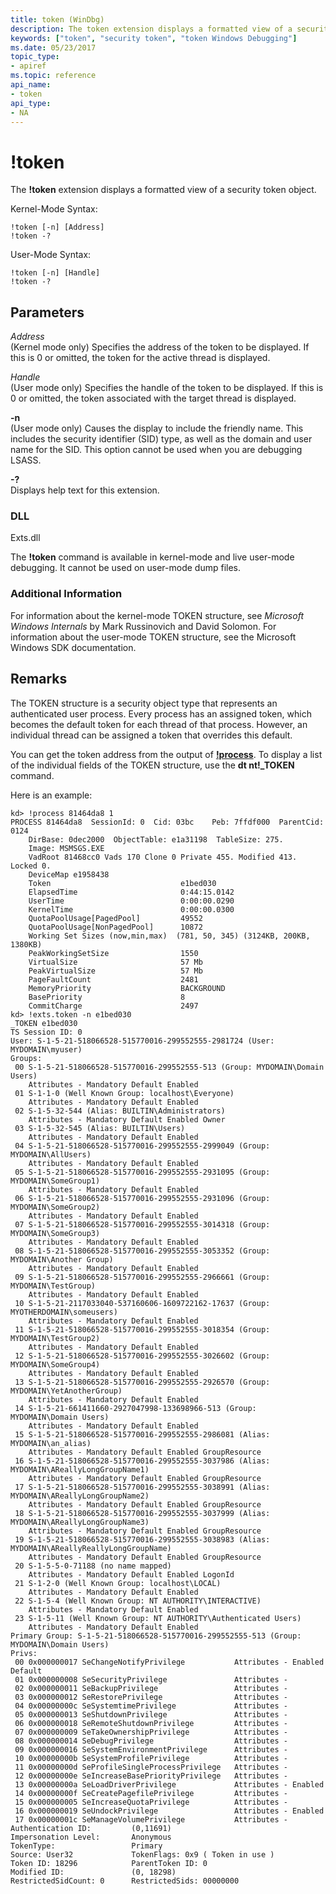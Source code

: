 ```yaml
---
title: token (WinDbg)
description: The token extension displays a formatted view of a security token object.
keywords: ["token", "security token", "token Windows Debugging"]
ms.date: 05/23/2017
topic_type:
- apiref
ms.topic: reference
api_name:
- token
api_type:
- NA
---
```


# !token


The **!token** extension displays a formatted view of a security token object.

Kernel-Mode Syntax:

```dbgcmd
!token [-n] [Address] 
!token -?
```

User-Mode Syntax:

```dbgcmd
!token [-n] [Handle] 
!token -?
```

## <span id="ddk__token_dbg"></span><span id="DDK__TOKEN_DBG"></span>Parameters


<span id="_______Address______"></span><span id="_______address______"></span><span id="_______ADDRESS______"></span> *Address*   
(Kernel mode only) Specifies the address of the token to be displayed. If this is 0 or omitted, the token for the active thread is displayed.

<span id="_______Handle______"></span><span id="_______handle______"></span><span id="_______HANDLE______"></span> *Handle*   
(User mode only) Specifies the handle of the token to be displayed. If this is 0 or omitted, the token associated with the target thread is displayed.

<span id="_______-n______"></span><span id="_______-N______"></span> **-n**   
(User mode only) Causes the display to include the friendly name. This includes the security identifier (SID) type, as well as the domain and user name for the SID. This option cannot be used when you are debugging LSASS.

<span id="_______-_______"></span> **-?**   
Displays help text for this extension.

### <span id="DLL"></span><span id="dll"></span>DLL

Exts.dll

The **!token** command is available in kernel-mode and live user-mode debugging. It cannot be used on user-mode dump files.

### <span id="Additional_Information"></span><span id="additional_information"></span><span id="ADDITIONAL_INFORMATION"></span>Additional Information

For information about the kernel-mode TOKEN structure, see *Microsoft Windows Internals* by Mark Russinovich and David Solomon. For information about the user-mode TOKEN structure, see the Microsoft Windows SDK documentation.

## Remarks

The TOKEN structure is a security object type that represents an authenticated user process. Every process has an assigned token, which becomes the default token for each thread of that process. However, an individual thread can be assigned a token that overrides this default.

You can get the token address from the output of [**!process**](-process.md). To display a list of the individual fields of the TOKEN structure, use the **dt nt!\_TOKEN** command.

Here is an example:

```dbgcmd
kd> !process 81464da8 1
PROCESS 81464da8  SessionId: 0  Cid: 03bc    Peb: 7ffdf000  ParentCid: 0124
    DirBase: 0dec2000  ObjectTable: e1a31198  TableSize: 275.
    Image: MSMSGS.EXE
    VadRoot 81468cc0 Vads 170 Clone 0 Private 455. Modified 413. Locked 0.
    DeviceMap e1958438
    Token                             e1bed030
    ElapsedTime                       0:44:15.0142
    UserTime                          0:00:00.0290
    KernelTime                        0:00:00.0300
    QuotaPoolUsage[PagedPool]         49552
    QuotaPoolUsage[NonPagedPool]      10872
    Working Set Sizes (now,min,max)  (781, 50, 345) (3124KB, 200KB, 1380KB)
    PeakWorkingSetSize                1550
    VirtualSize                       57 Mb
    PeakVirtualSize                   57 Mb
    PageFaultCount                    2481
    MemoryPriority                    BACKGROUND
    BasePriority                      8
    CommitCharge                      2497
kd> !exts.token -n e1bed030
_TOKEN e1bed030
TS Session ID: 0
User: S-1-5-21-518066528-515770016-299552555-2981724 (User: MYDOMAIN\myuser)
Groups:
 00 S-1-5-21-518066528-515770016-299552555-513 (Group: MYDOMAIN\Domain Users)
    Attributes - Mandatory Default Enabled
 01 S-1-1-0 (Well Known Group: localhost\Everyone)
    Attributes - Mandatory Default Enabled
 02 S-1-5-32-544 (Alias: BUILTIN\Administrators)
    Attributes - Mandatory Default Enabled Owner
 03 S-1-5-32-545 (Alias: BUILTIN\Users)
    Attributes - Mandatory Default Enabled
 04 S-1-5-21-518066528-515770016-299552555-2999049 (Group: MYDOMAIN\AllUsers)
    Attributes - Mandatory Default Enabled
 05 S-1-5-21-518066528-515770016-299552555-2931095 (Group: MYDOMAIN\SomeGroup1)
    Attributes - Mandatory Default Enabled
 06 S-1-5-21-518066528-515770016-299552555-2931096 (Group: MYDOMAIN\SomeGroup2)
    Attributes - Mandatory Default Enabled
 07 S-1-5-21-518066528-515770016-299552555-3014318 (Group: MYDOMAIN\SomeGroup3)
    Attributes - Mandatory Default Enabled
 08 S-1-5-21-518066528-515770016-299552555-3053352 (Group: MYDOMAIN\Another Group)
    Attributes - Mandatory Default Enabled
 09 S-1-5-21-518066528-515770016-299552555-2966661 (Group: MYDOMAIN\TestGroup)
    Attributes - Mandatory Default Enabled
 10 S-1-5-21-2117033040-537160606-1609722162-17637 (Group: MYOTHERDOMAIN\someusers)
    Attributes - Mandatory Default Enabled
 11 S-1-5-21-518066528-515770016-299552555-3018354 (Group: MYDOMAIN\TestGroup2)
    Attributes - Mandatory Default Enabled
 12 S-1-5-21-518066528-515770016-299552555-3026602 (Group: MYDOMAIN\SomeGroup4)
    Attributes - Mandatory Default Enabled
 13 S-1-5-21-518066528-515770016-299552555-2926570 (Group: MYDOMAIN\YetAnotherGroup)
    Attributes - Mandatory Default Enabled
 14 S-1-5-21-661411660-2927047998-133698966-513 (Group: MYDOMAIN\Domain Users)
    Attributes - Mandatory Default Enabled
 15 S-1-5-21-518066528-515770016-299552555-2986081 (Alias: MYDOMAIN\an_alias)
    Attributes - Mandatory Default Enabled GroupResource
 16 S-1-5-21-518066528-515770016-299552555-3037986 (Alias: MYDOMAIN\AReallyLongGroupName1)
    Attributes - Mandatory Default Enabled GroupResource
 17 S-1-5-21-518066528-515770016-299552555-3038991 (Alias: MYDOMAIN\AReallyLongGroupName2)
    Attributes - Mandatory Default Enabled GroupResource
 18 S-1-5-21-518066528-515770016-299552555-3037999 (Alias: MYDOMAIN\AReallyLongGroupName3)
    Attributes - Mandatory Default Enabled GroupResource
 19 S-1-5-21-518066528-515770016-299552555-3038983 (Alias: MYDOMAIN\AReallyReallyLongGroupName)
    Attributes - Mandatory Default Enabled GroupResource
 20 S-1-5-5-0-71188 (no name mapped)
    Attributes - Mandatory Default Enabled LogonId
 21 S-1-2-0 (Well Known Group: localhost\LOCAL)
    Attributes - Mandatory Default Enabled
 22 S-1-5-4 (Well Known Group: NT AUTHORITY\INTERACTIVE)
    Attributes - Mandatory Default Enabled
 23 S-1-5-11 (Well Known Group: NT AUTHORITY\Authenticated Users)
    Attributes - Mandatory Default Enabled
Primary Group: S-1-5-21-518066528-515770016-299552555-513 (Group: MYDOMAIN\Domain Users)
Privs:
 00 0x000000017 SeChangeNotifyPrivilege           Attributes - Enabled Default
 01 0x000000008 SeSecurityPrivilege               Attributes -
 02 0x000000011 SeBackupPrivilege                 Attributes -
 03 0x000000012 SeRestorePrivilege                Attributes -
 04 0x00000000c SeSystemtimePrivilege             Attributes -
 05 0x000000013 SeShutdownPrivilege               Attributes -
 06 0x000000018 SeRemoteShutdownPrivilege         Attributes -
 07 0x000000009 SeTakeOwnershipPrivilege          Attributes -
 08 0x000000014 SeDebugPrivilege                  Attributes -
 09 0x000000016 SeSystemEnvironmentPrivilege      Attributes -
 10 0x00000000b SeSystemProfilePrivilege          Attributes -
 11 0x00000000d SeProfileSingleProcessPrivilege   Attributes -
 12 0x00000000e SeIncreaseBasePriorityPrivilege   Attributes -
 13 0x00000000a SeLoadDriverPrivilege             Attributes - Enabled
 14 0x00000000f SeCreatePagefilePrivilege         Attributes -
 15 0x000000005 SeIncreaseQuotaPrivilege          Attributes -
 16 0x000000019 SeUndockPrivilege                 Attributes - Enabled
 17 0x00000001c SeManageVolumePrivilege           Attributes -
Authentication ID:         (0,11691)
Impersonation Level:       Anonymous
TokenType:                 Primary
Source: User32             TokenFlags: 0x9 ( Token in use )
Token ID: 18296            ParentToken ID: 0
Modified ID:               (0, 18298)
RestrictedSidCount: 0      RestrictedSids: 00000000
```

 

 





